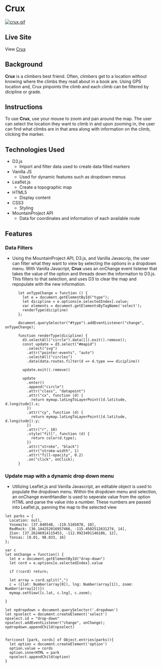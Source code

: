 # Crux

[![crux.gif](https://s7.gifyu.com/images/crux.gif)](https://gifyu.com/image/QADF)

## Live Site

View [Crux](https://bvsillorequez.github.io/crux/)

## Background

**Crux** is a climbers best friend.  Often, climbers get to a location without
knowing where the climbs they read about in a book are.  Using GPS location and,
Crux pinpoints the climb and each climb can be filtered by dicipline or grade.

## Instructions

To use **Crux**, use your mouse to zoom and pan around the map.  The user can
select the location they want to climb in and upon zooming in, the user can find
what climbs are in that area along with information on the climb, clicking the 
marker.

## Technologies Used

- D3.js
  - Import and filter data used to create data filled markers
- Vanilla JS
  - Used for dynamic features such as dropdown menus
- Leaflet.js
  - Create a topographic map
- HTML5
  - Display content
- CSS3
  - Styling
- MountainProject API
  - Data for coordinates and information of each available route

## Features

### Data Filters

- Using the MountainProject API, D3.js, and Vanilla Javascrip, the user can 
filter what they want to view by selecting the options in a dropdown menu.  With
Vanilla Javacript, **Crux** uses an onChange event listener that takes the value
of the option and threads down the information to D3.js.  This filters to that
selection, and uses D3 to clear the map and repopulate with the new information.

```
      let onTypeChange = function () {
        let e = document.getElementById("type");
        let dicipline = e.options[e.selectedIndex].value;
        var elements = document.getElementsByTagName('select');
        renderType(dicipline)
      };

      document.querySelector("#type").addEventListener("change", onTypeChange);
      
      function renderType(dicipline) {
        d3.selectAll("circle").data([]).exit().remove();
        const update = d3.select("#mapid")
          .select("svg")
          .attr("pointer-events", "auto")
          .selectAll("circles")
          .data(data.routes.filter(d => d.type === dicipline))

        update.exit().remove()

        update
          .enter()
          .append("circle")
          .attr("class", "datapoint")
          .attr("cx", function (d) {
            return mymap.latLngToLayerPoint([d.latitude, d.longitude]).x;
          })
          .attr("cy", function (d) {
            return mymap.latLngToLayerPoint([d.latitude, d.longitude]).y;
          })
          .attr("r", 10)
          .style("fill", function (d) {
            return color(d.type);
          })
          .attr("stroke", "black")
          .attr("stroke-width", 1)
          .attr("fill-opacity", 0.2)
          .on("click", onClick);
      }
```

### Update map with a dynamic drop down menu 

- Utilizing Leaflet.js and Vanilla Javascript, an editable object is used to 
populate the dropdown menu.  Within the dropdown menu and selection, an 
onChange eventHandler is used to seperate value from the option HTML and parse
the value into a number.  These numbers are passed into Leaflet.js, panning
the map to the selected view

```
let parks = {
  Location: null,
  Yosemite: [37.840548, -119.5165878, 10],
  RedRock: [36.144252016957466, -115.4502512631274, 14],
  Zion: [37.26246914115453, -112.9923491146186, 12],
  Tonsai: [8.01, 98.833, 16]
};

var c
let onChange = function() {
  let e = document.getElementById("drop-down")
  let cord = e.options[e.selectedIndex].value

  if (!cord) return;

  let array = cord.split(",")
  c = ({lat: Number(array[0]), lng: Number(array[1]), zoom: Number(array[2])})
  mymap.setView([c.lat, c.lng], c.zoom);
  
} 

let npdropdown = document.querySelector('.dropdown')
let npselect = document.createElement('select')
npselect.id = "drop-down"
npselect.addEventListener("change", onChange);
npdropdown.appendChild(npselect)


for(const [park, cords] of Object.entries(parks)){
  let option = document.createElement('option')
  option.value = cords
  option.innerHTML = park
  npselect.appendChild(option)
}
```
